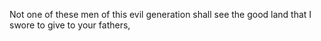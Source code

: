 Not one of these men of this evil generation shall see the good land that I swore to give to your fathers,
